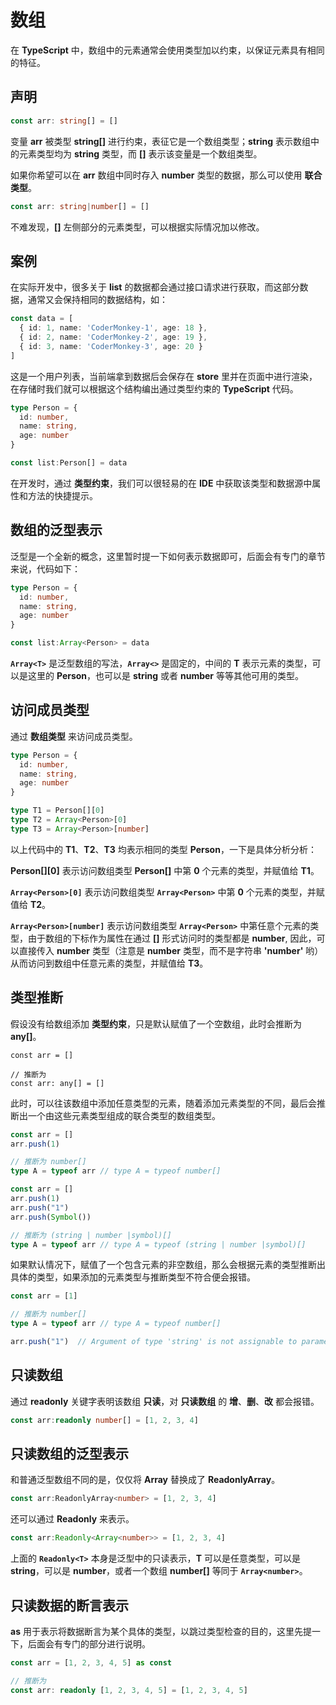 # 数组

在 **TypeScript** 中，数组中的元素通常会使用类型加以约束，以保证元素具有相同的特征。

## 声明

```TypeScript
const arr: string[] = []
```

变量 **arr** 被类型 **string[]** 进行约束，表征它是一个数组类型；**string** 表示数组中的元素类型均为 **string** 类型，而 **[]** 表示该变量是一个数组类型。

如果你希望可以在 **arr** 数组中同时存入 **number** 类型的数据，那么可以使用 **联合类型**。

```TypeScript
const arr: string|number[] = []
```

不难发现，**[]** 左侧部分的元素类型，可以根据实际情况加以修改。

## 案例

在实际开发中，很多关于 **list** 的数据都会通过接口请求进行获取，而这部分数据，通常又会保持相同的数据结构，如：

```TypeScript
const data = [
  { id: 1, name: 'CoderMonkey-1', age: 18 },
  { id: 2, name: 'CoderMonkey-2', age: 19 },
  { id: 3, name: 'CoderMonkey-3', age: 20 }
]
```

这是一个用户列表，当前端拿到数据后会保存在 **store** 里并在页面中进行渲染，在存储时我们就可以根据这个结构编出通过类型约束的 **TypeScript** 代码。

```TypeScript
type Person = {
  id: number,
  name: string,
  age: number
}

const list:Person[] = data
```

在开发时，通过 **类型约束**，我们可以很轻易的在 **IDE** 中获取该类型和数据源中属性和方法的快捷提示。

## 数组的泛型表示

泛型是一个全新的概念，这里暂时提一下如何表示数据即可，后面会有专门的章节来说，代码如下：

```TypeScript
type Person = {
  id: number,
  name: string,
  age: number
}

const list:Array<Person> = data
```

**`Array<T>`** 是泛型数组的写法，**`Array<>`** 是固定的，中间的 **T** 表示元素的类型，可以是这里的 **Person**，也可以是 **string** 或者 **number** 等等其他可用的类型。

## 访问成员类型

通过 **数组类型** 来访问成员类型。

```TypeScript
type Person = {
  id: number,
  name: string,
  age: number
}

type T1 = Person[][0]
type T2 = Array<Person>[0]
type T3 = Array<Person>[number]
```

以上代码中的 **T1**、**T2**、**T3** 均表示相同的类型 **Person**，一下是具体分析分析：

**Person[][0]** 表示访问数组类型 **Person[]** 中第 **0** 个元素的类型，并赋值给 **T1**。

**`Array<Person>[0]`** 表示访问数组类型 **`Array<Person>`** 中第 **0** 个元素的类型，并赋值给 **T2**。

**`Array<Person>[number]`** 表示访问数组类型 **`Array<Person>`** 中第任意个元素的类型，由于数组的下标作为属性在通过 **[]** 形式访问时的类型都是 **number**, 因此，可以直接传入 **number** 类型（注意是 **number** 类型，而不是字符串 **'number'** 哟）从而访问到数组中任意元素的类型，并赋值给 **T3**。

## 类型推断

假设没有给数组添加 **类型约束**，只是默认赋值了一个空数组，此时会推断为 **any[]**。

<!-- ![ts-array-infer-1](../../assets/typescript/ts-array-infer-1.png) -->

```TypeScript{1}
const arr = []

// 推断为
const arr: any[] = []
```

此时，可以往该数组中添加任意类型的元素，随着添加元素类型的不同，最后会推断出一个由这些元素类型组成的联合类型的数组类型。

<!-- ![ts-array-infer-2](../../assets/typescript/ts-array-infer-2.png) -->

```TypeScript
const arr = []
arr.push(1)

// 推断为 number[]
type A = typeof arr // type A = typeof number[]
```

<!-- ![ts-array-infer-3](../../assets/typescript/ts-array-infer-3.png) -->

```TypeScript
const arr = []
arr.push(1)
arr.push("1")
arr.push(Symbol())

// 推断为 (string | number |symbol)[]
type A = typeof arr // type A = typeof (string | number |symbol)[]
```

如果默认情况下，赋值了一个包含元素的非空数组，那么会根据元素的类型推断出具体的类型，如果添加的元素类型与推断类型不符合便会报错。

<!-- ![ts-array-infer-4](../../assets/typescript/ts-array-infer-4.png) -->

```TypeScript
const arr = [1]

// 推断为 number[]
type A = typeof arr // type A = typeof number[]

arr.push("1")  // Argument of type 'string' is not assignable to parameter of type 'number' // [!code error]
```

## 只读数组

通过 **readonly** 关键字表明该数组 **只读**，对 **只读数组** 的 **增**、**删**、**改** 都会报错。

```TypeScript
const arr:readonly number[] = [1, 2, 3, 4]
```

## 只读数组的泛型表示

和普通泛型数组不同的是，仅仅将 **Array** 替换成了 **ReadonlyArray**。

```TypeScript
const arr:ReadonlyArray<number> = [1, 2, 3, 4]
```

还可以通过 **Readonly** 来表示。

```TypeScript
const arr:Readonly<Array<number>> = [1, 2, 3, 4]
```

上面的 **`Readonly<T>`** 本身是泛型中的只读表示，**T** 可以是任意类型，可以是 **string**，可以是 **number**，或者一个数组 **number[]** 等同于 **`Array<number>`**。

## 只读数据的断言表示

**as** 用于表示将数据断言为某个具体的类型，以跳过类型检查的目的，这里先提一下，后面会有专门的部分进行说明。

<!-- ![ts-array-infer-5](../../assets/typescript/ts-array-infer-5.png) -->

```TypeScript
const arr = [1, 2, 3, 4, 5] as const

// 推断为
const arr: readonly [1, 2, 3, 4, 5] = [1, 2, 3, 4, 5]
```
